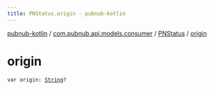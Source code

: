 ```yaml
---
title: PNStatus.origin - pubnub-kotlin
---
```


[pubnub-kotlin](../../index.html) / [com.pubnub.api.models.consumer](../index.html) / [PNStatus](index.html) / [origin](./origin.html)

# origin

`var origin: `[`String`](https://kotlinlang.org/api/latest/jvm/stdlib/kotlin/-string/index.html)`?`